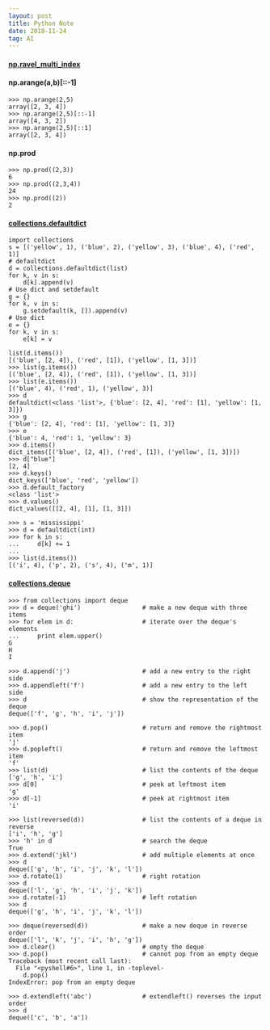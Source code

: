 ```yaml
---
layout: post
title: Python Note
date: 2018-11-24
tag: AI
---
```


#### [np.ravel_multi_index](https://docs.scipy.org/doc/numpy/reference/generated/numpy.ravel_multi_index.html)

#### np.arange(a,b)\[::-1]
    >>> np.arange(2,5)
    array([2, 3, 4])
    >>> np.arange(2,5)[::-1]
    array([4, 3, 2])
    >>> np.arange(2,5)[::1]
    array([2, 3, 4])

#### np.prod
    >>> np.prod((2,3))
    6
    >>> np.prod((2,3,4))
    24
    >>> np.prod((2))
    2

#### [collections.defaultdict](https://docs.python.org/2/library/collections.html#collections.defaultdict)
    import collections
    s = [('yellow', 1), ('blue', 2), ('yellow', 3), ('blue', 4), ('red', 1)]
    # defaultdict
    d = collections.defaultdict(list)
    for k, v in s:
        d[k].append(v)
    # Use dict and setdefault
    g = {}
    for k, v in s:
        g.setdefault(k, []).append(v)
    # Use dict
    e = {}
    for k, v in s:
        e[k] = v

    list(d.items())
    [('blue', [2, 4]), ('red', [1]), ('yellow', [1, 3])]
    >>> list(g.items())
    [('blue', [2, 4]), ('red', [1]), ('yellow', [1, 3])]
    >>> list(e.items())
    [('blue', 4), ('red', 1), ('yellow', 3)]
    >>> d
    defaultdict(<class 'list'>, {'blue': [2, 4], 'red': [1], 'yellow': [1, 3]})
    >>> g
    {'blue': [2, 4], 'red': [1], 'yellow': [1, 3]}
    >>> e
    {'blue': 4, 'red': 1, 'yellow': 3}
    >>> d.items()
    dict_items([('blue', [2, 4]), ('red', [1]), ('yellow', [1, 3])])
    >>> d["blue"]
    [2, 4]
    >>> d.keys()
    dict_keys(['blue', 'red', 'yellow'])
    >>> d.default_factory
    <class 'list'>
    >>> d.values()
    dict_values([[2, 4], [1], [1, 3]])

    >>> s = 'mississippi'
    >>> d = defaultdict(int)
    >>> for k in s:
    ...     d[k] += 1
    ...
    >>> list(d.items())
    [('i', 4), ('p', 2), ('s', 4), ('m', 1)]

#### [collections.deque](https://docs.python.org/2/library/collections.html#deque-objects)
    >>> from collections import deque
    >>> d = deque('ghi')                 # make a new deque with three items
    >>> for elem in d:                   # iterate over the deque's elements
    ...     print elem.upper()
    G
    H
    I

    >>> d.append('j')                    # add a new entry to the right side
    >>> d.appendleft('f')                # add a new entry to the left side
    >>> d                                # show the representation of the deque
    deque(['f', 'g', 'h', 'i', 'j'])

    >>> d.pop()                          # return and remove the rightmost item
    'j'
    >>> d.popleft()                      # return and remove the leftmost item
    'f'
    >>> list(d)                          # list the contents of the deque
    ['g', 'h', 'i']
    >>> d[0]                             # peek at leftmost item
    'g'
    >>> d[-1]                            # peek at rightmost item
    'i'

    >>> list(reversed(d))                # list the contents of a deque in reverse
    ['i', 'h', 'g']
    >>> 'h' in d                         # search the deque
    True
    >>> d.extend('jkl')                  # add multiple elements at once
    >>> d
    deque(['g', 'h', 'i', 'j', 'k', 'l'])
    >>> d.rotate(1)                      # right rotation
    >>> d
    deque(['l', 'g', 'h', 'i', 'j', 'k'])
    >>> d.rotate(-1)                     # left rotation
    >>> d
    deque(['g', 'h', 'i', 'j', 'k', 'l'])

    >>> deque(reversed(d))               # make a new deque in reverse order
    deque(['l', 'k', 'j', 'i', 'h', 'g'])
    >>> d.clear()                        # empty the deque
    >>> d.pop()                          # cannot pop from an empty deque
    Traceback (most recent call last):
      File "<pyshell#6>", line 1, in -toplevel-
        d.pop()
    IndexError: pop from an empty deque

    >>> d.extendleft('abc')              # extendleft() reverses the input order
    >>> d
    deque(['c', 'b', 'a'])
